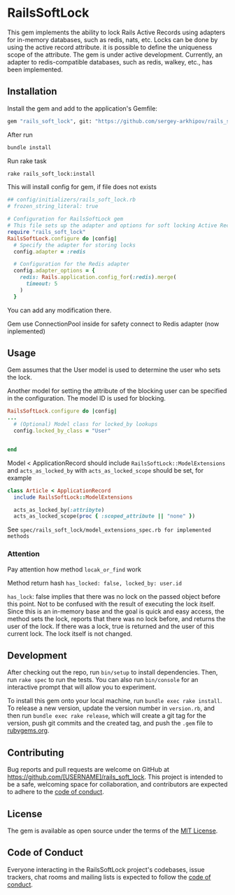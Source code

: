 # RailsSoftLock

This gem implements the ability to lock Rails Active Records using adapters for in-memory databases, such as redis, nats, etc.
Locks can be done by using the active record attribute.
it is possible to define the uniqueness scope of the attribute.
The gem is under active development.
Currently, an adapter to redis-compatible databases, such as redis, walkey, etc., has been implemented.

## Installation

Install the gem and add to the application's Gemfile:

```bash
gem "rails_soft_lock", git: "https://github.com/sergey-arkhipov/rails_soft_lock.git"

```

After run

```bash
bundle install
```

Run rake task

```bash
rake rails_soft_lock:install

```

This will install config for gem, if file does not exists

```ruby
## config/initializers/rails_soft_lock.rb
# frozen_string_literal: true

# Configuration for RailsSoftLock gem
# This file sets up the adapter and options for soft locking Active Record models
require "rails_soft_lock"
RailsSoftLock.configure do |config|
  # Specify the adapter for storing locks
  config.adapter = :redis

  # Configuration for the Redis adapter
  config.adapter_options = {
    redis: Rails.application.config_for(:redis).merge(
      timeout: 5
    )
  }
```

You can add any modification there.

Gem use ConnectionPool inside for safety connect to Redis adapter (now inplemented)

## Usage

Gem assumes that the User model is used to determine the user who sets the lock.

Another model for setting the attribute of the blocking user can be specified in the configuration.
The model ID is used for blocking.

```ruby
RailsSoftLock.configure do |config|
...
  # (Optional) Model class for locked_by lookups
  config.locked_by_class = "User"


end
```

Model < ApplicationRecord should include `RailsSoftLock::ModelExtensions`
and `acts_as_locked_by` with `acts_as_locked_scope` should be set, for example

```ruby
class Article < ApplicationRecord
  include RailsSoftLock::ModelExtensions

  acts_as_locked_by(:attribyte)
  acts_as_locked_scope(proc { :scoped_attribute || "none" })

```

See `spec/rails_soft_lock/model_extensions_spec.rb for implemented methods`

### Attention

Pay attention how method `locak_or_find` work

Method return hash
`has_locked: false, locked_by: user.id`

`has_lock`: false implies that there was no lock on the passed object before this point.
Not to be confused with the result of executing the lock itself.
Since this is an in-memory base and the goal is quick and easy access, the method sets the lock,
reports that there was no lock before, and returns the user of the lock.
If there was a lock, true is returned and the user of this current lock.
The lock itself is not changed.

## Development

After checking out the repo, run `bin/setup` to install dependencies. Then, run `rake spec` to run the tests. You can also run `bin/console` for an interactive prompt that will allow you to experiment.

To install this gem onto your local machine, run `bundle exec rake install`. To release a new version, update the version number in `version.rb`, and then run `bundle exec rake release`, which will create a git tag for the version, push git commits and the created tag, and push the `.gem` file to [rubygems.org](https://rubygems.org).

## Contributing

Bug reports and pull requests are welcome on GitHub at https://github.com/[USERNAME]/rails_soft_lock. This project is intended to be a safe, welcoming space for collaboration, and contributors are expected to adhere to the [code of conduct](https://github.com/[USERNAME]/rails_soft_lock/blob/master/CODE_OF_CONDUCT.md).

## License

The gem is available as open source under the terms of the [MIT License](https://opensource.org/licenses/MIT).

## Code of Conduct

Everyone interacting in the RailsSoftLock project's codebases, issue trackers, chat rooms and mailing lists is expected to follow the [code of conduct](https://github.com/[USERNAME]/rails_soft_lock/blob/master/CODE_OF_CONDUCT.md).
